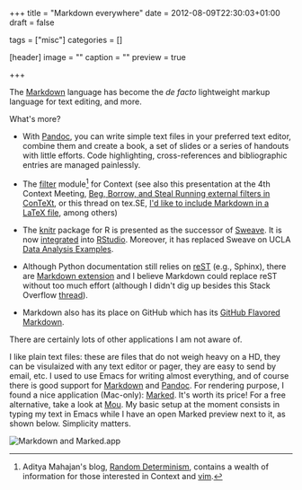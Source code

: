 +++
title = "Markdown everywhere"
date = 2012-08-09T22:30:03+01:00
draft = false

tags = ["misc"]
categories = []

[header]
image = ""
caption = ""
preview = true

+++

The [Markdown](http://daringfireball.net/projects/markdown/) language has become the *de facto* lightweight markup language for text editing, and more.

What's more? 

- With [Pandoc](http://johnmacfarlane.net/pandoc/), you can write simple text files in your preferred text editor, combine them and create a book, a set of slides or a series of handouts with little efforts. Code highlighting, cross-references and bibliographic entries are managed painlessly.
  
- The [filter](https://github.com/adityam/filter) module[^1] for Context (see also this presentation at the 4th Context Meeting, [Beg, Borrow, and Steal Running external filters in ConTeXt](http://bit.ly/S42zdt), or this thread on tex.SE, [I'd like to include Markdown in a LaTeX file](http://tex.stackexchange.com/q/31159/2580), among others)
  
- The [knitr](http://yihui.name/knitr/) package for R is presented as the successor of [Sweave](http://www.statistik.lmu.de/~leisch/Sweave/). It is now [integrated](http://rstudio.org/docs/authoring/using_markdown) into [RStudio](http://rstudio.org/). Moreover, it has replaced Sweave on UCLA [Data Analysis Examples](http://www.ats.ucla.edu/stat/dae/).
  
- Although Python documentation still relies on [reST](http://sphinx.pocoo.org/rest.html) (e.g., Sphinx), there are [Markdown extension](http://freewisdom.org/projects/python-markdown/) and I believe Markdown could replace reST without too much effort (although I didn't dig up besides this Stack Overflow [thread](http://stackoverflow.com/q/2471804/420055)).
  
- Markdown also has its place on GitHub which has its [GitHub Flavored Markdown](http://github.github.com/github-flavored-markdown/).
  
There are certainly lots of other applications I am not aware of.

I like plain text files: these are files that do not weigh heavy on a HD, they can be visulaized with any text editor or pager, they are easy to send by email, etc. I used to use Emacs for writing almost everything, and of course there is good support for [Markdown](http://jblevins.org/projects/markdown-mode/) and [Pandoc](http://wwwuser.gwdg.de/~jkremer/pandoc-mode.html). For rendering purpose, I found a nice application (Mac-only): [Marked](http://markedapp.com/). It's worth its price! For a free alternative, take a look at [Mou](http://mouapp.com/). My basic setup at the moment consists in typing my text in Emacs while I have an open Marked preview next to it, as shown below. Simplicity matters.

![Markdown and Marked.app](/img/20120809114509.png)


[^1]: Aditya Mahajan's blog, [Random Determinism](http://bit.ly/S42M0h), contains a wealth of information for those interested in Context and [vim](http://www.vim.org).
